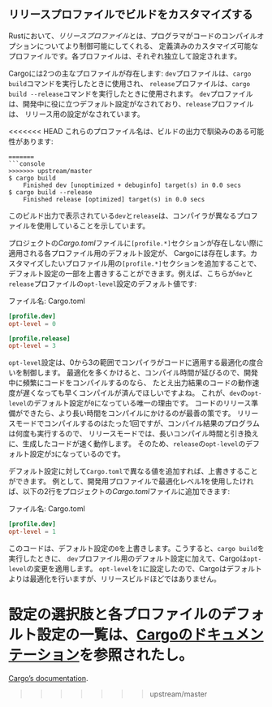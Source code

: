 <!--
## Customizing Builds with Release Profiles
-->

## リリースプロファイルでビルドをカスタマイズする

<!--
In Rust, *release profiles* are predefined and customizable profiles with
different configurations that allow a programmer to have more control over
various options for compiling code. Each profile is configured independently of
the others.
-->

Rustにおいて、*リリースプロファイル*とは、プログラマがコードのコンパイルオプションについてより制御可能にしてくれる、
定義済みのカスタマイズ可能なプロファイルです。各プロファイルは、それぞれ独立して設定されます。

<!--
Cargo has two main profiles: the `dev` profile Cargo uses when you run `cargo
build` and the `release` profile Cargo uses when you run `cargo build
--release`. The `dev` profile is defined with good defaults for development,
and the `release` profile has good defaults for release builds.
-->

Cargoには2つの主なプロファイルが存在します: `dev`プロファイルは、`cargo build`コマンドを実行したときに使用され、
`release`プロファイルは、`cargo build --release`コマンドを実行したときに使用されます。
`dev`プロファイルは、開発中に役に立つデフォルト設定がなされており、`release`プロファイルは、
リリース用の設定がなされています。

<!--
These profile names might be familiar from the output of your builds:
-->

<<<<<<< HEAD
これらのプロファイル名は、ビルドの出力で馴染みのある可能性があります:

```text
=======
```console
>>>>>>> upstream/master
$ cargo build
    Finished dev [unoptimized + debuginfo] target(s) in 0.0 secs
$ cargo build --release
    Finished release [optimized] target(s) in 0.0 secs
```

<!--
The `dev` and `release` shown in this build output indicate that the compiler
is using different profiles.
-->

このビルド出力で表示されている`dev`と`release`は、コンパイラが異なるプロファイルを使用していることを示しています。

<!--
Cargo has default settings for each of the profiles that apply when there
aren’t any `[profile.*]` sections in the project’s *Cargo.toml* file. By adding
`[profile.*]` sections for any profile you want to customize, you can override
any subset of the default settings. For example, here are the default values
for the `opt-level` setting for the `dev` and `release` profiles:
-->

プロジェクトの*Cargo.toml*ファイルに`[profile.*]`セクションが存在しない際に適用される各プロファイル用のデフォルト設定が、
Cargoには存在します。カスタマイズしたいプロファイル用の`[profile.*]`セクションを追加することで、
デフォルト設定の一部を上書きすることができます。例えば、こちらが`dev`と`release`プロファイルの`opt-level`設定のデフォルト値です:

<!--
<span class="filename">Filename: Cargo.toml</span>
-->

<span class="filename">ファイル名: Cargo.toml</span>

```toml
[profile.dev]
opt-level = 0

[profile.release]
opt-level = 3
```

<!--
4行目最後、唯一の理由と言っているのは、the reasonになっているから
-->

<!--
The `opt-level` setting controls the number of optimizations Rust will apply to
your code with a range of 0 to 3. Applying more optimizations extends
compiling time, so if you’re in development and compiling your code often,
you’ll want faster compiling even if the resulting code runs slower. That is
the reason the default `opt-level` for `dev` is `0`. When you’re ready to
release your code, it’s best to spend more time compiling. You’ll only compile
in release mode once, but you’ll run the compiled program many times, so
release mode trades longer compile time for code that runs faster. That is why
the default `opt-level` for the `release` profile is `3`.
-->

`opt-level`設定は、0から3の範囲でコンパイラがコードに適用する最適化の度合いを制御します。
最適化を多くかけると、コンパイル時間が延びるので、開発中に頻繁にコードをコンパイルするのなら、
たとえ出力結果のコードの動作速度が遅くなっても早くコンパイルが済んでほしいですよね。
これが、`dev`の`opt-level`のデフォルト設定が`0`になっている唯一の理由です。
コードのリリース準備ができたら、より長い時間をコンパイルにかけるのが最善の策です。
リリースモードでコンパイルするのはたった1回ですが、コンパイル結果のプログラムは何度も実行するので、
リリースモードでは、長いコンパイル時間と引き換えに、生成したコードが速く動作します。
そのため、`release`の`opt-level`のデフォルト設定が`3`になっているのです。

<!--
You can override any default setting by adding a different value for it in
*Cargo.toml*. For example, if we want to use optimization level 1 in the
development profile, we can add these two lines to our project’s *Cargo.toml*
file:
-->

デフォルト設定に対して`Cargo.toml`で異なる値を追加すれば、上書きすることができます。
例として、開発用プロファイルで最適化レベル1を使用したければ、以下の2行をプロジェクトの*Cargo.toml*ファイルに追加できます:

<!--
<span class="filename">Filename: Cargo.toml</span>
-->

<span class="filename">ファイル名: Cargo.toml</span>

```toml
[profile.dev]
opt-level = 1
```

<!--
This code overrides the default setting of `0`. Now when we run `cargo build`,
Cargo will use the defaults for the `dev` profile plus our customization to
`opt-level`. Because we set `opt-level` to `1`, Cargo will apply more
optimizations than the default, but not as many as in a release build.
-->

このコードは、デフォルト設定の`0`を上書きします。こうすると、`cargo build`を実行したときに、
`dev`プロファイル用のデフォルト設定に加えて、Cargoは`opt-level`の変更を適用します。
`opt-level`を`1`に設定したので、Cargoはデフォルトよりは最適化を行いますが、リリースビルドほどではありません。

<!--
For the full list of configuration options and defaults for each profile, see
<<<<<<< HEAD
[Cargo’s documentation](https://doc.rust-lang.org/cargo/).
-->

設定の選択肢と各プロファイルのデフォルト設定の一覧は、[Cargoのドキュメンテーション](https://doc.rust-lang.org/cargo/)を参照されたし。
=======
[Cargo’s documentation](https://doc.rust-lang.org/cargo/reference/profiles.html).
>>>>>>> upstream/master
